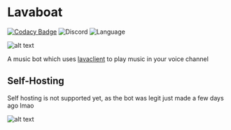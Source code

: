 # Lavaboat 

[![Codacy Badge](https://api.codacy.com/project/badge/Grade/250f45b5ae4b44d0a3640d87fbe8e0d4)](https://www.codacy.com/manual/Sxmurai/lavaboat?utm_source=github.com&amp;utm_medium=referral&amp;utm_content=Sxmurai/lavaboat&amp;utm_campaign=Badge_Grade) 
![Discord](https://img.shields.io/discord/707733202361647116.svg?colorB=blue)
![Language](https://img.shields.io/github/languages/top/Sxmurai/lavaboat?logo=typescript&color=blue&logoColor=blue)

![alt text](https://cdn.discordapp.com/attachments/594674293728870432/707371842759032862/LavaBoat.png?size=128 "Lavaboat logo") 

A music bot which uses [lavaclient](https://www.npmjs.com/package/lavaclient) to play music in your voice channel

## Self-Hosting

Self hosting is not supported yet, as the bot was legit just made a few days ago lmao

![alt text](https://discord.boats/api/widget/707403122997198959 "Discord Boats")
